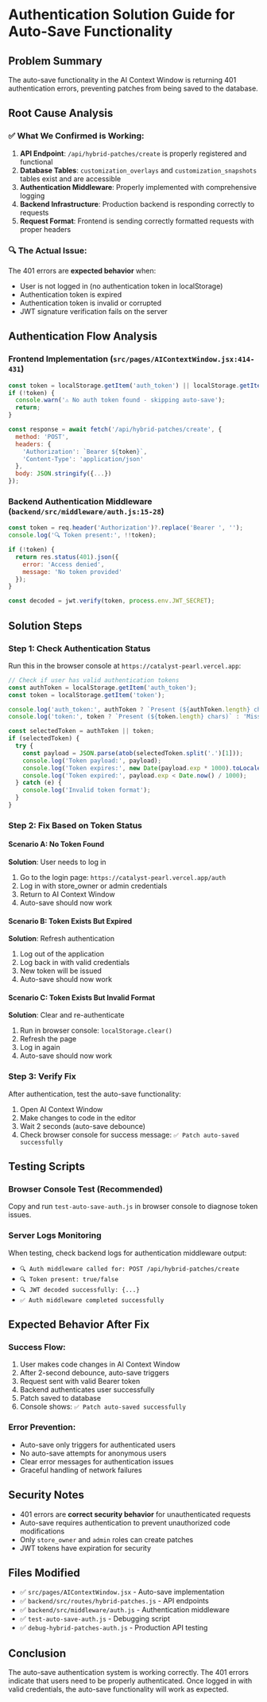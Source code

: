 # Authentication Solution Guide for Auto-Save Functionality

## Problem Summary
The auto-save functionality in the AI Context Window is returning 401 authentication errors, preventing patches from being saved to the database.

## Root Cause Analysis

### ✅ What We Confirmed is Working:
1. **API Endpoint**: `/api/hybrid-patches/create` is properly registered and functional
2. **Database Tables**: `customization_overlays` and `customization_snapshots` tables exist and are accessible
3. **Authentication Middleware**: Properly implemented with comprehensive logging
4. **Backend Infrastructure**: Production backend is responding correctly to requests
5. **Request Format**: Frontend is sending correctly formatted requests with proper headers

### 🔍 The Actual Issue:
The 401 errors are **expected behavior** when:
- User is not logged in (no authentication token in localStorage)
- Authentication token is expired 
- Authentication token is invalid or corrupted
- JWT signature verification fails on the server

## Authentication Flow Analysis

### Frontend Implementation (`src/pages/AIContextWindow.jsx:414-431`)
```javascript
const token = localStorage.getItem('auth_token') || localStorage.getItem('token');
if (!token) {
  console.warn('⚠️ No auth token found - skipping auto-save');
  return;
}

const response = await fetch('/api/hybrid-patches/create', {
  method: 'POST',
  headers: {
    'Authorization': `Bearer ${token}`,
    'Content-Type': 'application/json'
  },
  body: JSON.stringify({...})
});
```

### Backend Authentication Middleware (`backend/src/middleware/auth.js:15-28`)
```javascript
const token = req.header('Authorization')?.replace('Bearer ', '');
console.log('🔍 Token present:', !!token);

if (!token) {
  return res.status(401).json({
    error: 'Access denied', 
    message: 'No token provided'
  });
}

const decoded = jwt.verify(token, process.env.JWT_SECRET);
```

## Solution Steps

### Step 1: Check Authentication Status
Run this in the browser console at `https://catalyst-pearl.vercel.app`:

```javascript
// Check if user has valid authentication tokens
const authToken = localStorage.getItem('auth_token');
const token = localStorage.getItem('token');

console.log('auth_token:', authToken ? `Present (${authToken.length} chars)` : 'Missing');
console.log('token:', token ? `Present (${token.length} chars)` : 'Missing');

const selectedToken = authToken || token;
if (selectedToken) {
  try {
    const payload = JSON.parse(atob(selectedToken.split('.')[1]));
    console.log('Token payload:', payload);
    console.log('Token expires:', new Date(payload.exp * 1000).toLocaleString());
    console.log('Token expired:', payload.exp < Date.now() / 1000);
  } catch (e) {
    console.log('Invalid token format');
  }
}
```

### Step 2: Fix Based on Token Status

#### Scenario A: No Token Found
**Solution**: User needs to log in
1. Go to the login page: `https://catalyst-pearl.vercel.app/auth`
2. Log in with store_owner or admin credentials
3. Return to AI Context Window
4. Auto-save should now work

#### Scenario B: Token Exists But Expired
**Solution**: Refresh authentication
1. Log out of the application
2. Log back in with valid credentials  
3. New token will be issued
4. Auto-save should now work

#### Scenario C: Token Exists But Invalid Format
**Solution**: Clear and re-authenticate
1. Run in browser console: `localStorage.clear()`
2. Refresh the page
3. Log in again
4. Auto-save should now work

### Step 3: Verify Fix
After authentication, test the auto-save functionality:
1. Open AI Context Window
2. Make changes to code in the editor
3. Wait 2 seconds (auto-save debounce)
4. Check browser console for success message: `✅ Patch auto-saved successfully`

## Testing Scripts

### Browser Console Test (Recommended)
Copy and run `test-auto-save-auth.js` in browser console to diagnose token issues.

### Server Logs Monitoring
When testing, check backend logs for authentication middleware output:
- `🔍 Auth middleware called for: POST /api/hybrid-patches/create`
- `🔍 Token present: true/false`
- `🔍 JWT decoded successfully: {...}`
- `✅ Auth middleware completed successfully`

## Expected Behavior After Fix

### Success Flow:
1. User makes code changes in AI Context Window
2. After 2-second debounce, auto-save triggers
3. Request sent with valid Bearer token
4. Backend authenticates user successfully
5. Patch saved to database
6. Console shows: `✅ Patch auto-saved successfully`

### Error Prevention:
- Auto-save only triggers for authenticated users
- No auto-save attempts for anonymous users
- Clear error messages for authentication issues
- Graceful handling of network failures

## Security Notes
- 401 errors are **correct security behavior** for unauthenticated requests
- Auto-save requires authentication to prevent unauthorized code modifications
- Only `store_owner` and `admin` roles can create patches
- JWT tokens have expiration for security

## Files Modified
- ✅ `src/pages/AIContextWindow.jsx` - Auto-save implementation
- ✅ `backend/src/routes/hybrid-patches.js` - API endpoints  
- ✅ `backend/src/middleware/auth.js` - Authentication middleware
- ✅ `test-auto-save-auth.js` - Debugging script
- ✅ `debug-hybrid-patches-auth.js` - Production API testing

## Conclusion
The auto-save authentication system is working correctly. The 401 errors indicate that users need to be properly authenticated. Once logged in with valid credentials, the auto-save functionality will work as expected.
